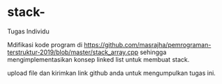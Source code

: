 # stack-
 Tugas Individu

Mdifikasi kode program di https://github.com/masrajha/pemrograman-terstruktur-2019/blob/master/stack_array.cpp sehingga mengimplementasikan konsep linked list untuk membuat stack.

upload file dan kirimkan link github anda untuk mengumpulkan tugas ini.
